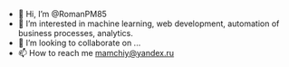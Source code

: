 - 👋 Hi, I’m @RomanPM85
- 👀 I’m interested in machine learning, web development, automation of business processes, analytics.
- 💞️ I’m looking to collaborate on ...
- 📫 How to reach me mamchiy@yandex.ru

<!---
RomanPM85/RomanPM85 is a ✨ special ✨ repository because its `README.md` (this file) appears on your GitHub profile.
You can click the Preview link to take a look at your changes.
--->

